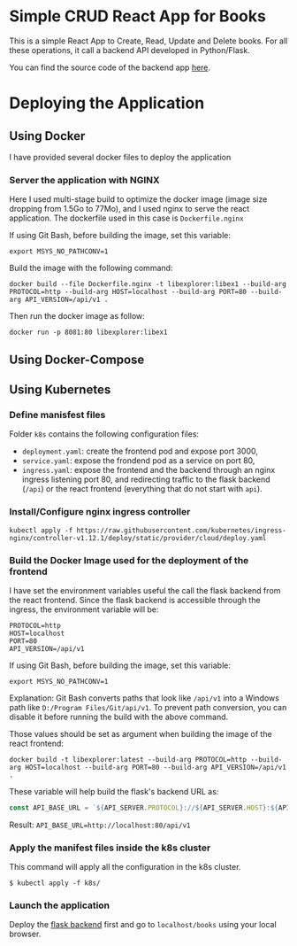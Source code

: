 # Simple CRUD React App for Books 

This is a simple React App to Create, Read, Update and Delete books. For all these operations, it call a backend API developed in Python/Flask. 

You can find the source code of the backend app [here](https://github.com/carmel-wenga/python-flask-crud-api-for-book-library).

# Deploying the Application

## Using Docker
I have provided several docker files to deploy the application

### Server the application with NGINX

Here I used multi-stage build to optimize the docker image (image size dropping from 1.5Go to 77Mo), and I used nginx to serve the react application. The dockerfile used in this case is ```Dockerfile.nginx```

If using Git Bash, before building the image, set this variable:
```commandline
export MSYS_NO_PATHCONV=1
```
Build the image with the following command:
```commandline
docker build --file Dockerfile.nginx -t libexplorer:libex1 --build-arg PROTOCOL=http --build-arg HOST=localhost --build-arg PORT=80 --build-arg API_VERSION=/api/v1 .
```
Then run the docker image as follow:
```commandline
docker run -p 8081:80 libexplorer:libex1
```

## Using Docker-Compose

## Using Kubernetes

### Define manisfest files
Folder ```k8s``` contains the following configuration files:
* ```deployment.yaml```: create the frontend pod and expose port 3000,
* ```service.yaml```: expose the frondend pod as a service on port 80,
* ```ingress.yaml```: expose the frontend and the backend through an nginx ingress listening port 80, and redirecting traffic to the flask backend (```/api```) or the react frontend (everything that do not start with ```api```).

### Install/Configure nginx ingress controller
```commandline
kubectl apply -f https://raw.githubusercontent.com/kubernetes/ingress-nginx/controller-v1.12.1/deploy/static/provider/cloud/deploy.yaml
```

### Build the Docker Image used for the deployment of the frontend
I have set the environment variables useful the call the flask backend from the react frontend. Since the flask backend is accessible through the ingress, the environment variable will be:

```commandline
PROTOCOL=http 
HOST=localhost 
PORT=80
API_VERSION=/api/v1
```

If using Git Bash, before building the image, set this variable:
```commandline
export MSYS_NO_PATHCONV=1
```
Explanation: Git Bash converts paths that look like ```/api/v1``` into a Windows path like ```D:/Program Files/Git/api/v1```. To prevent path conversion, you can disable it before running the build with the above command.

Those values should be set as argument when building the image of the react frontend:

```commandline
docker build -t libexplorer:latest --build-arg PROTOCOL=http --build-arg HOST=localhost --build-arg PORT=80 --build-arg API_VERSION=/api/v1 .
```

These variable will help build the flask's backend URL as:
```javascript
const API_BASE_URL = `${API_SERVER.PROTOCOL}://${API_SERVER.HOST}:${API_SERVER.PORT}${API_SERVER.API_VERSION}`;
```

Result: ```API_BASE_URL=http://localhost:80/api/v1```

### Apply the manifest files inside the k8s cluster
This command will apply all the configuration in the k8s cluster.

```commandline
$ kubectl apply -f k8s/
```

### Launch the application
Deploy the [flask backend](https://github.com/carmel-wenga/python-flask-crud-api-for-book-library) first and go to ```localhost/books``` using your local browser.


